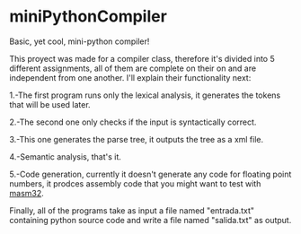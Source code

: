 # miniPythonCompiler
Basic, yet cool, mini-python compiler!

This proyect was made for a compiler class, therefore it's divided into 5 different assignments,
all of them are complete on their on and are independent from one another. I'll explain their
functionality next:

1.-The first program runs only the lexical analysis, it generates the tokens that will be used later.

2.-The second one only checks if the input is syntactically correct.

3.-This one generates the parse tree, it outputs the tree as a xml file.

4.-Semantic analysis, that's it.

5.-Code generation, currently it doesn't generate any code for floating point numbers,
   it prodces assembly code that you might want to test with [masm32](http://www.masm32.com/).
   
Finally, all of the programs take as input a file named "entrada.txt" containing python source code
and write a file named "salida.txt" as output.
